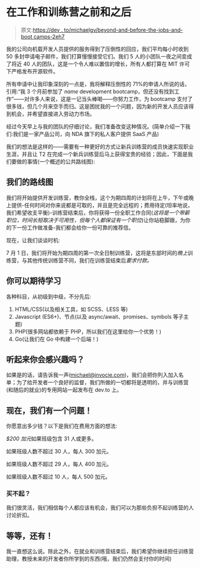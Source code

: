 # 在工作和训练营之前和之后

> 原文:[https://dev . to/michaelgv/beyond-and-before-the-jobs-and-boot camps-2eh7](https://dev.to/michaelgv/beyond-and-before-the-jobs-and-bootcamps-2eh7)

我的公司向机载开发人员提供的服务得到了压倒性的回应，我们平均每小时收到 50 多封申请电子邮件，我们打算慢慢接受它们。我们 5 人的小团队一夜之间变成了将近 40 人的团队，这是一个令人难以置信的增长，所有人都打算在 MIT 许可下严格发布开源软件。

所有申请中让我印象深刻的一点是，我将解释压倒性的 71%的申请人所说的话，引用:“我 3 个月前参加了 *name* development bootcamp，但还没有找到工作”——对许多人来说，这是一记当头棒喝——你努力工作，为 bootcamp 支付了很多钱，但几个月来空手而归。这是困扰我的一个问题，因为新的开发人员应该得到机会，并希望直接进入劳动力市场。

经过今天早上与我的团队的仔细讨论，我们准备改变这种情况。(简单介绍一下我们:我们是一家产品公司，向 NDA 旗下的私人客户提供 SaaS 产品)

我们的想法是这样的——需要有一种更好的方式让新兵训练营的成员快速实现职业生涯，并且让 T2 在完成一个新兵训练营后马上获得宝贵的经验；因此，下面是我们要做的事情(一个概述的公共路线图):

## 我们的路线图

我们将开始提供开发训练营，教你全栈，这个为期四周的计划将在上午，下午或晚上提供-任何时间对你来说都是可取的，并且是完全远程的；费用待定(坦率地说，我们希望收支平衡)-训练营结束后，你将获得一份全职工作合同(*这将是一个带薪职位，时间长短取决于可用性，但每个人都保证有一个职位*)让你站稳脚跟，为你的下一份工作做准备-我们都会给你一份可靠的推荐信。

现在，让我们谈谈时机:

7 月 1 日，我们将开始为期四周的第一次全日制训练营，这将是东部时间的*晚上*训练营，与其他传统训练营不同，我们在训练营结束后*要求付款。*

## 你可以期待学习

各种科目，从初级到中级，不分先后:

1.  HTML/CSS(以及相关工具，如 SCSS、LESS 等)
2.  Javascript (ES6+)、节点(以及 async/await、promises、symbols 等子主题)
3.  PHP(很多网站都依赖于 PHP，所以我们在这里给你一个优势！)
4.  Go(让我们在 Go 中构建一个后端！)

## 听起来你会感兴趣吗？

如果是的话，请告诉我一声([michael@invocie.com](mailto:michael@invocie.com))，我们会把你列入加入名单；为了给开发者一个良好的监督，我们所做的一切都将是透明的，并与训练营(和随后的就业)的专用网站一起发布在 dev.to 上。

## 现在，我们有一个问题！

你愿意出多少钱？以下是我们在费用方面的想法:

*$200 加元*如果班级包含 31 人或更多。

如果班级人数不超过 30 人，每人 300 加元。

如果班级人数不超过 29 人，每人 400 加元。

如果班级人数不超过 10 人，每人 500 加元。

### 买不起？

我们很灵活，我们相信每个人都应该有机会，我们可以为那些负担不起训练营的人讨论折扣。

## 等等，还有！

我一直想这么说。除此之外，在就业和训练营结束后，我们希望你继续担任训练营助理，教授未来的开发者你所学到的东西(哦，我们仍然会支付你的时间)